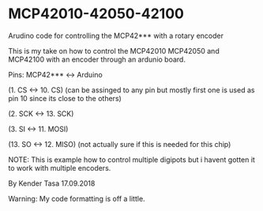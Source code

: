 # MCP42010-42050-42100
Arudino code for controlling the MCP42*** with a rotary encoder

This is my take on how to control the MCP42010 MCP42050 and MCP42100 with an encoder through an ardunio board.


  Pins:
  MCP42***  <->   Arduino
  
  (1.  CS    <->  10. CS) (can be assinged to any pin but mostly first one is used as pin 10 since its close to the others)
  
  (2.  SCK   <->  13. SCK)
  
  (3.  SI    <->  11. MOSI)
  
  (13. SO    <->  12. MISO)  (not actually sure if this is needed for this chip)


NOTE: This is example how to control multiple digipots but i havent gotten it to work with multiple encoders.

By Kender Tasa 17.09.2018


Warning: My code formatting is off a little.
